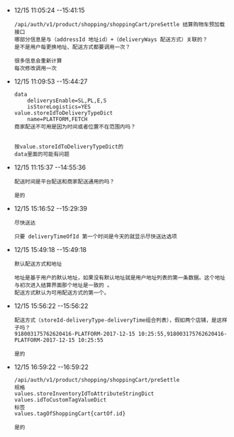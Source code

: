+   12/15 11:05:24      --15:41:15

        /api/auth/v1/product/shopping/shoppingCart/preSettle 结算购物车预加载接口
        哪部分信息是与（addressId 地址id）+（deliveryWays 配送方式）关联的？
        是不是用户每更换地址、配送方式都要调用一次？

        很多信息会重新计算
        每次修改调用一次


+   12/15 11:09:53      --15:44:27

        data
            deliverysEnable=SL,PL,E,S
            isStoreLogistics=YES
        value.storeIdToDeliveryTypeDict
            name=PLATFORM,FETCH
        商家配送不可用是因为时间或者位置不在范围内吗？


        按value.storeIdToDeliveryTypeDict的
        data里面的可能有问题

+   12/15 11:15:37      --14:55:36

        配送时间是平台配送和商家配送通用的吗？

        是的

+   12/15 15:16:52      --15:29:39

        尽快送达

        只要 deliveryTimeOfId 第一个时间是今天的就显示尽快送达选项

+   12/15 15:49:18      --15:49:18

        默认配送方式和地址

        地址是基于用户的默认地址，如果没有默认地址就是用户地址列表的第一条数据。这个地址与初次进入结算界面那个地址是一致的 。
        配送方式默认为可用配送方式的第一个。

+   12/15 15:56:22      --15:56:22

        配送方式（storeId-deliveryType-deliveryTime组合列表），假如两个店铺，是这样子吗？
        918003175762620416-PLATFORM-2017-12-15 10:25:55,918003175762620416-PLATFORM-2017-12-15 10:25:55

        是的

+   12/15 16:59:22      --16:59:22

        /api/auth/v1/product/shopping/shoppingCart/preSettle
        规格
        values.storeInventoryIdToAttributeStringDict
        values.idToCustomTagValueDict
        标签
        values.tagOfShoppingCart{cartOf.id}

        是的
